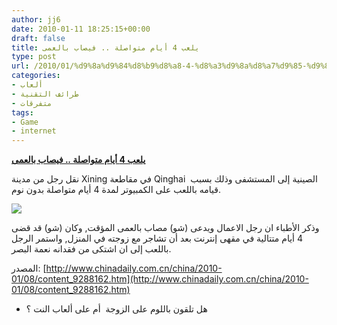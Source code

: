 ```yaml
---
author: jj6
date: 2010-01-11 18:25:15+00:00
draft: false
title: يلعب 4 أيام متواصلة .. فيصاب بالعمى
type: post
url: /2010/01/%d9%8a%d9%84%d8%b9%d8%a8-4-%d8%a3%d9%8a%d8%a7%d9%85-%d9%85%d8%aa%d9%88%d8%a7%d8%b5%d9%84%d8%a9-%d9%81%d9%8a%d8%b5%d8%a7%d8%a8-%d8%a8%d8%a7%d9%84%d8%b9%d9%85%d9%89/
categories:
- ألعاب
- طرائف التقنية
- متفرقات
tags:
- Game
- internet
---
```


[**يلعب 4 أيام متواصلة .. فيصاب بالعمى**](http://www.it-scoop.com/2010/01/%d9%8a%d9%84%d8%b9%d8%a8-4-%d8%a3%d9%8a%d8%a7%d9%85-%d9%85%d8%aa%d9%88%d8%a7%d8%b5%d9%84%d8%a9-%d9%81%d9%8a%d8%b5%d8%a7%d8%a8-%d8%a8%d8%a7%d9%84%d8%b9%d9%85%d9%89/)


نقل رجل من مدينة Xining في مقاطعة Qinghai  الصينية إلى المستشفى وذلك بسبب قيامه باللعب على الكمبيوتر لمدة 4 أيام متواصلة بدون نوم.

[![](http://www.it-scoop.com/wp-content/uploads/2010/01/3110586152_6c808e1b6a_o.jpg)
](http://www.it-scoop.com/wp-content/uploads/2010/01/3110586152_6c808e1b6a_o.jpg)

وذكر الأطباء ان رجل الاعمال ويدعى (شو) مصاب بالعمى المؤقت, وكان (شو) قد قضى 4 أيام متتالية في مقهى إنترنت بعد أن تشاجر مع زوجته في المنزل, واستمر الرجل باللعب إلى ان اشتكى من فقدانه نعمة البصر.

المصدر: [http://www.chinadaily.com.cn/china/2010-01/08/content_9288162.htm](http://www.chinadaily.com.cn/china/2010-01/08/content_9288162.htm)

- هل تلقون باللوم على الزوجة  أم على ألعاب النت ؟
